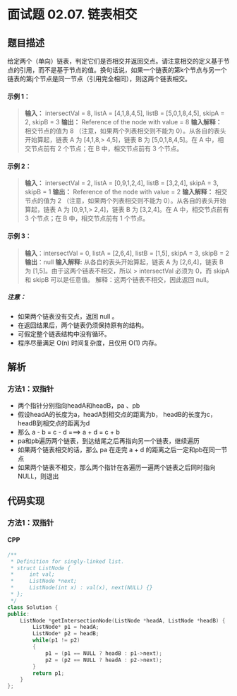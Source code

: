 # 面试题 02.07. 链表相交

## 题目描述
给定两个（单向）链表，判定它们是否相交并返回交点。请注意相交的定义基于节点的引用，而不是基于节点的值。换句话说，如果一个链表的第k个节点与另一个链表的第j个节点是同一节点（引用完全相同），则这两个链表相交。


#### 示例 1：
> __输入：__ intersectVal = 8, listA = [4,1,8,4,5], listB = [5,0,1,8,4,5], skipA = 2, skipB = 3
> __输出：__ Reference of the node with value = 8
> __输入解释：__ 相交节点的值为 8 （注意，如果两个列表相交则不能为 0）。从各自的表头开始算起，链表 A 为 [4,1,8,> 4,5]，链表 B 为 [5,0,1,8,4,5]。在 A 中，相交节点前有 2 个节点；在 B 中，相交节点前有 3 个节点。

#### 示例 2：
> __输入：__ intersectVal = 2, listA = [0,9,1,2,4], listB = [3,2,4], skipA = 3, skipB = 1
> __输出：__ Reference of the node with value = 2
> __输入解释：__ 相交节点的值为 2 （注意，如果两个列表相交则不能为 0）。从各自的表头开始算起，链表 A 为 [0,9,1,> 2,4]，链表 B 为 [3,2,4]。在 A 中，相交节点前有 3 个节点；在 B 中，相交节点前有 1 个节点。

#### 示例 3：
> __输入__：intersectVal = 0, listA = [2,6,4], listB = [1,5], skipA = 3, skipB = 2
> __输出__：null
> __输入解释:__ 从各自的表头开始算起，链表 A 为 [2,6,4]，链表 B 为 [1,5]。由于这两个链表不相交，所以 > intersectVal 必须为 0，而 skipA 和 skipB 可以是任意值。
> 解释：这两个链表不相交，因此返回 null。

##### 注意：
- 如果两个链表没有交点，返回 null 。
- 在返回结果后，两个链表仍须保持原有的结构。
- 可假定整个链表结构中没有循环。
- 程序尽量满足 O(n) 时间复杂度，且仅用 O(1) 内存。


## 解析
### 方法1：双指针
- 两个指针分别指向headA和headB，pa 、pb
- 假设headA的长度为a，headA到相交点的距离为b， headB的长度为c，headB到相交点的距离为d
- 那么 a - b = c - d ===> a + d = c + b
- pa和pb遍历两个链表，到达结尾之后再指向另一个链表，继续遍历
- 如果两个链表相交的话，那么 pa 在走完 a + d 的距离之后一定和pb在同一节点
- 如果两个链表不相交，那么两个指针在各遍历一遍两个链表之后同时指向NULL，则退出



## 代码实现
### 方法1：双指针
#### CPP
```C++
/**
 * Definition for singly-linked list.
 * struct ListNode {
 *     int val;
 *     ListNode *next;
 *     ListNode(int x) : val(x), next(NULL) {}
 * };
 */
class Solution {
public:
    ListNode *getIntersectionNode(ListNode *headA, ListNode *headB) {
        ListNode* p1 = headA;
        ListNode* p2 = headB;
        while(p1 != p2)
        {
            p1 = (p1 == NULL ? headB : p1->next);
            p2 = (p2 == NULL ? headA : p2->next);
        }
        return p1;
    }
};
```